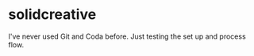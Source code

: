 solidcreative
=============

I've never used Git and Coda before. Just testing the set up and process flow.
